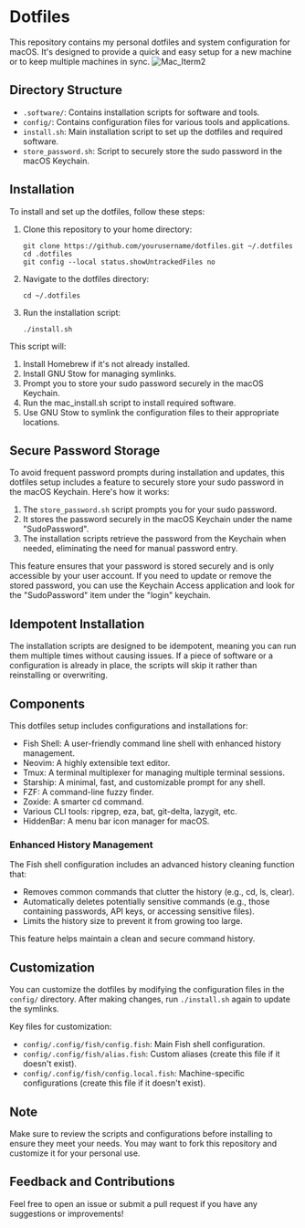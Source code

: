 # Dotfiles

This repository contains my personal dotfiles and system configuration for macOS. It's designed to provide a quick and easy setup for a new machine or to keep multiple machines in sync.
![Mac_Iterm2](.mac-iterm2.png)

## Directory Structure

- `.software/`: Contains installation scripts for software and tools.
- `config/`: Contains configuration files for various tools and applications.
- `install.sh`: Main installation script to set up the dotfiles and required software.
- `store_password.sh`: Script to securely store the sudo password in the macOS Keychain.

## Installation

To install and set up the dotfiles, follow these steps:

1. Clone this repository to your home directory:

   ```
   git clone https://github.com/yourusername/dotfiles.git ~/.dotfiles
   cd .dotfiles
   git config --local status.showUntrackedFiles no
   ```

2. Navigate to the dotfiles directory:

   ```
   cd ~/.dotfiles
   ```

3. Run the installation script:
   ```
   ./install.sh
   ```

This script will:

1. Install Homebrew if it's not already installed.
2. Install GNU Stow for managing symlinks.
3. Prompt you to store your sudo password securely in the macOS Keychain.
4. Run the mac_install.sh script to install required software.
5. Use GNU Stow to symlink the configuration files to their appropriate locations.

## Secure Password Storage

To avoid frequent password prompts during installation and updates, this dotfiles setup includes a feature to securely store your sudo password in the macOS Keychain. Here's how it works:

1. The `store_password.sh` script prompts you for your sudo password.
2. It stores the password securely in the macOS Keychain under the name "SudoPassword".
3. The installation scripts retrieve the password from the Keychain when needed, eliminating the need for manual password entry.

This feature ensures that your password is stored securely and is only accessible by your user account. If you need to update or remove the stored password, you can use the Keychain Access application and look for the "SudoPassword" item under the "login" keychain.

## Idempotent Installation

The installation scripts are designed to be idempotent, meaning you can run them multiple times without causing issues. If a piece of software or a configuration is already in place, the scripts will skip it rather than reinstalling or overwriting.

## Components

This dotfiles setup includes configurations and installations for:

- Fish Shell: A user-friendly command line shell with enhanced history management.
- Neovim: A highly extensible text editor.
- Tmux: A terminal multiplexer for managing multiple terminal sessions.
- Starship: A minimal, fast, and customizable prompt for any shell.
- FZF: A command-line fuzzy finder.
- Zoxide: A smarter cd command.
- Various CLI tools: ripgrep, eza, bat, git-delta, lazygit, etc.
- HiddenBar: A menu bar icon manager for macOS.

### Enhanced History Management

The Fish shell configuration includes an advanced history cleaning function that:

- Removes common commands that clutter the history (e.g., cd, ls, clear).
- Automatically deletes potentially sensitive commands (e.g., those containing passwords, API keys, or accessing sensitive files).
- Limits the history size to prevent it from growing too large.

This feature helps maintain a clean and secure command history.

## Customization

You can customize the dotfiles by modifying the configuration files in the `config/` directory. After making changes, run `./install.sh` again to update the symlinks.

Key files for customization:

- `config/.config/fish/config.fish`: Main Fish shell configuration.
- `config/.config/fish/alias.fish`: Custom aliases (create this file if it doesn't exist).
- `config/.config/fish/config.local.fish`: Machine-specific configurations (create this file if it doesn't exist).

## Note

Make sure to review the scripts and configurations before installing to ensure they meet your needs. You may want to fork this repository and customize it for your personal use.

## Feedback and Contributions

Feel free to open an issue or submit a pull request if you have any suggestions or improvements!
